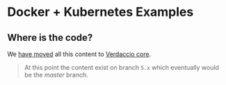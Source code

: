# Docker + Kubernetes Examples

## Where is the code?

We [have moved](https://github.com/verdaccio/verdaccio/pull/1990) all this content to [Verdaccio core](https://github.com/verdaccio/verdaccio/tree/5.x/docker-examples).

> At this point the content exist on branch `5.x` which eventually would be the _master_ branch.
